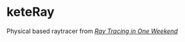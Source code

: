 # keteRay
Physical based raytracer from [_Ray Tracing in One Weekend_](https://raytracing.github.io/books/RayTracingInOneWeekend.html)
